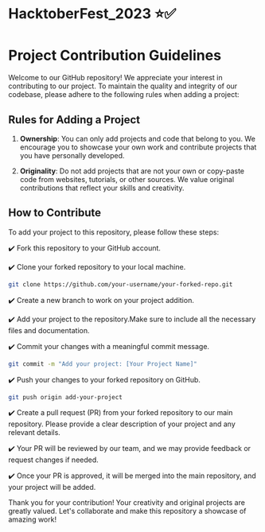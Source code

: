 # HacktoberFest_2023 ⭐✅

# Project Contribution Guidelines

Welcome to our GitHub repository! We appreciate your interest in contributing to our project. To maintain the quality and integrity of our codebase, please adhere to the following rules when adding a project:

## Rules for Adding a Project

1. **Ownership**: You can only add projects and code that belong to you. We encourage you to showcase your own work and contribute projects that you have personally developed.

2. **Originality**: Do not add projects that are not your own or copy-paste code from websites, tutorials, or other sources. We value original contributions that reflect your skills and creativity.

## How to Contribute

To add your project to this repository, please follow these steps:

✔️ Fork this repository to your GitHub account.

✔️ Clone your forked repository to your local machine.

   ```bash
   git clone https://github.com/your-username/your-forked-repo.git
   ```

✔️ Create a new branch to work on your project addition.

✔️ Add your project to the repository.Make sure to include all the necessary files and documentation.

✔️ Commit your changes with a meaningful commit message.

```bash
git commit -m "Add your project: [Your Project Name]"
```
✔️ Push your changes to your forked repository on GitHub.

```bash
git push origin add-your-project
```
✔️ Create a pull request (PR) from your forked repository to our main repository. Please provide a clear description of your project and any relevant details.

✔️ Your PR will be reviewed by our team, and we may provide feedback or request changes if needed.

✔️ Once your PR is approved, it will be merged into the main repository, and your project will be added.

Thank you for your contribution! Your creativity and original projects are greatly valued. Let's collaborate and make this repository a showcase of amazing work!